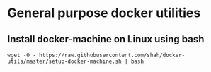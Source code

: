 # General purpose docker utilities

## Install docker-machine on Linux using bash

    wget -O - https://raw.githubusercontent.com/shah/docker-utils/master/setup-docker-machine.sh | bash

